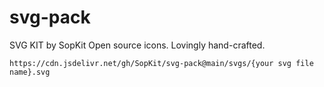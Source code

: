# svg-pack

SVG KIT by SopKit
Open source icons. Lovingly hand-crafted.


```
https://cdn.jsdelivr.net/gh/SopKit/svg-pack@main/svgs/{your svg file name}.svg
```
